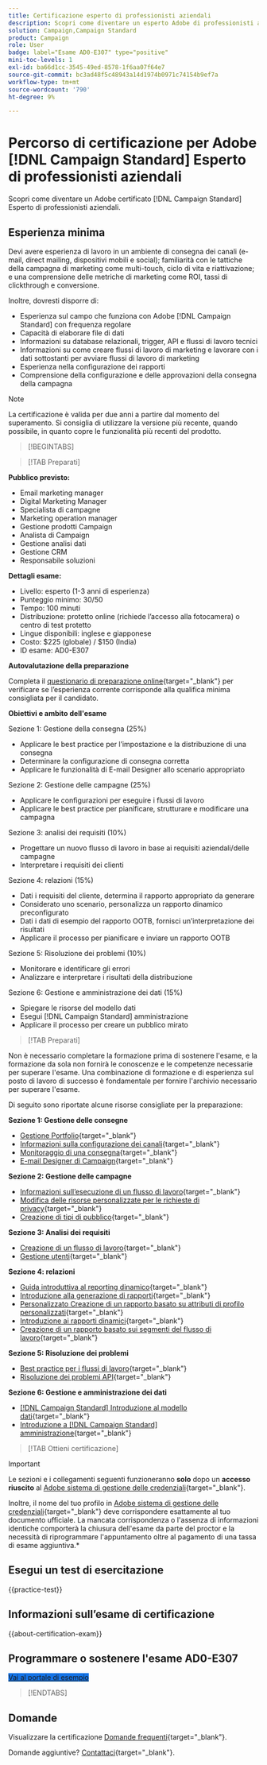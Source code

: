 ```yaml
---
title: Certificazione esperto di professionisti aziendali
description: Scopri come diventare un esperto Adobe di professionisti aziendali certificato in Adobe [!DNL Campaign Standard]
solution: Campaign,Campaign Standard
product: Campaign
role: User
badge: label="Esame AD0-E307" type="positive"
mini-toc-levels: 1
exl-id: ba66d1cc-3545-49ed-8578-1f6aa07f64e7
source-git-commit: bc3ad48f5c48943a14d1974b0971c74154b9ef7a
workflow-type: tm+mt
source-wordcount: '790'
ht-degree: 9%

---
```


# Percorso di certificazione per Adobe [!DNL Campaign Standard] Esperto di professionisti aziendali

Scopri come diventare un Adobe certificato [!DNL Campaign Standard] Esperto di professionisti aziendali.

## Esperienza minima

Devi avere esperienza di lavoro in un ambiente di consegna dei canali (e-mail, direct mailing, dispositivi mobili e social); familiarità con le tattiche della campagna di marketing come multi-touch, ciclo di vita e riattivazione; e una comprensione delle metriche di marketing come ROI, tassi di clickthrough e conversione.

Inoltre, dovresti disporre di:

* Esperienza sul campo che funziona con Adobe [!DNL Campaign Standard] con frequenza regolare
* Capacità di elaborare file di dati
* Informazioni su database relazionali, trigger, API e flussi di lavoro tecnici
* Informazioni su come creare flussi di lavoro di marketing e lavorare con i dati sottostanti per avviare flussi di lavoro di marketing
* Esperienza nella configurazione dei rapporti
* Comprensione della configurazione e delle approvazioni della consegna della campagna

>[!NOTE]
>
>La certificazione è valida per due anni a partire dal momento del superamento. Si consiglia di utilizzare la versione più recente, quando possibile, in quanto copre le funzionalità più recenti del prodotto.

>[!BEGINTABS]

>[!TAB Preparati]

**Pubblico previsto:**

* Email marketing manager
* Digital Marketing Manager
* Specialista di campagne
* Marketing operation manager
* Gestione prodotti Campaign
* Analista di Campaign
* Gestione analisi dati
* Gestione CRM
* Responsabile soluzioni

**Dettagli esame:**

* Livello: esperto (1-3 anni di esperienza)
* Punteggio minimo: 30/50
* Tempo: 100 minuti
* Distribuzione: protetto online (richiede l’accesso alla fotocamera) o centro di test protetto
* Lingue disponibili: inglese e giapponese
* Costo: $225 (globale) / $150 (India)
* ID esame: AD0-E307

**Autovalutazione della preparazione**

Completa il [questionario di preparazione online](https://scorpion.caveon.com/launchpad/ad-q-e129-readiness-questionnaire-for-adobe-aem-assets-developer-professional-exam-copy-nxam4m/ad-q-e307-readiness-questionnaire-for-adobe-campaign-standard-business-practitioner-expert-exam){target="_blank"} per verificare se l’esperienza corrente corrisponde alla qualifica minima consigliata per il candidato.

**Obiettivi e ambito dell&#39;esame**

Sezione 1: Gestione della consegna (25%)

* Applicare le best practice per l’impostazione e la distribuzione di una consegna
* Determinare la configurazione di consegna corretta
* Applicare le funzionalità di E-mail Designer allo scenario appropriato

Sezione 2: Gestione delle campagne (25%)

* Applicare le configurazioni per eseguire i flussi di lavoro
* Applicare le best practice per pianificare, strutturare e modificare una campagna

Sezione 3: analisi dei requisiti (10%)

* Progettare un nuovo flusso di lavoro in base ai requisiti aziendali/delle campagne
* Interpretare i requisiti dei clienti

Sezione 4: relazioni (15%)

* Dati i requisiti del cliente, determina il rapporto appropriato da generare
* Considerato uno scenario, personalizza un rapporto dinamico preconfigurato
* Dati i dati di esempio del rapporto OOTB, fornisci un’interpretazione dei risultati
* Applicare il processo per pianificare e inviare un rapporto OOTB

Sezione 5: Risoluzione dei problemi (10%)

* Monitorare e identificare gli errori
* Analizzare e interpretare i risultati della distribuzione

Sezione 6: Gestione e amministrazione dei dati (15%)

* Spiegare le risorse del modello dati
* Esegui [!DNL Campaign Standard] amministrazione
* Applicare il processo per creare un pubblico mirato

>[!TAB Preparati]

Non è necessario completare la formazione prima di sostenere l&#39;esame, e la formazione da sola non fornirà le conoscenze e le competenze necessarie per superare l&#39;esame. Una combinazione di formazione e di esperienza sul posto di lavoro di successo è fondamentale per fornire l&#39;archivio necessario per superare l&#39;esame.

Di seguito sono riportate alcune risorse consigliate per la preparazione:

**Sezione 1: Gestione delle consegne**

* [Gestione Portfolio](https://one.workfront.com/s/document-item?bundleId=the-new-workfront-experience&amp;topicId=Content%2FManage_work%2FPortfolios%2F_portfolio-management-overview.htm&amp;_LANG=en){target="_blank"}
* [Informazioni sulla configurazione dei canali](https://experienceleague.adobe.com/docs/campaign-standard/using/administrating/configuring-channels/about-channel-configuration.html){target="_blank"}
* [Monitoraggio di una consegna](https://experienceleague.adobe.com/docs/campaign-standard/using/testing-and-sending/monitoring-messages/monitoring-a-delivery.html?lang=it){target="_blank"}
* [E-mail Designer di Campaign](https://experienceleague.adobe.com/docs/campaign-standard/using/designing-content/designing-content-in-adobe-campaign.html){target="_blank"}

**Sezione 2: Gestione delle campagne**

* [Informazioni sull’esecuzione di un flusso di lavoro](https://experienceleague.adobe.com/docs/campaign-standard/using/managing-processes-and-data/executing-a-workflow/about-workflow-execution.html){target="_blank"}
* [Modifica delle risorse personalizzate per le richieste di privacy](https://experienceleague.adobe.com/docs/campaign-standard-learn/tutorials/privacy/custom-resources-for-privacy-requests.html){target="_blank"}
* [Creazione di tipi di pubblico](https://experienceleague.adobe.com/docs/campaign-standard/using/profiles-and-audiences/managing-audiences/creating-audiences.html){target="_blank"}

**Sezione 3: Analisi dei requisiti**

* [Creazione di un flusso di lavoro](https://experienceleague.adobe.com/docs/campaign-standard/using/managing-processes-and-data/workflow-general-operation/building-a-workflow.html){target="_blank"}
* [Gestione utenti](https://experienceleague.adobe.com/docs/campaign-standard/using/administrating/users-and-security/users-management.html){target="_blank"}

**Sezione 4: relazioni**

* [Guida introduttiva al reporting dinamico](https://experienceleague.adobe.com/docs/campaign-standard/using/reporting/about-reporting/about-dynamic-reports.html){target="_blank"}
* [Introduzione alla generazione di rapporti](https://experienceleague.adobe.com/docs/campaign-standard-learn/tutorials/getting-started/reporting-with-adobe-campaign-introduction.html){target="_blank"}
* [Personalizzato Creazione di un rapporto basato su attributi di profilo personalizzati](https://experienceleague.adobe.com/docs/campaign-standard-learn/tutorials/reporting/custom-profile-attributes-dynamic-reports.html){target="_blank"}
* [Introduzione ai rapporti dinamici](https://experienceleague.adobe.com/docs/campaign-standard/using/reporting/about-reporting/about-dynamic-reports.html){target="_blank"}
* [Creazione di un rapporto basato sui segmenti del flusso di lavoro](https://experienceleague.adobe.com/docs/campaign-standard/using/reporting/customizing-reports/creating-a-report-workflow-segment.html){target="_blank"}

**Sezione 5: Risoluzione dei problemi**

* [Best practice per i flussi di lavoro](https://experienceleague.adobe.com/docs/campaign-standard/using/managing-processes-and-data/workflow-general-operation/best-practices-workflows.html?lang=it){target="_blank"}
* [Risoluzione dei problemi API](https://experienceleague.adobe.com/docs/campaign-standard/using/working-with-apis/troubleshooting.html){target="_blank"}

**Sezione 6: Gestione e amministrazione dei dati**

* [ [!DNL Campaign Standard] Introduzione al modello dati](https://experienceleague.adobe.com/docs/campaign-standard/using/developing/get-started-data-model.html){target="_blank"}
* [Introduzione a [!DNL Campaign Standard] amministrazione](https://experienceleague.adobe.com/docs/campaign-standard/using/administrating/get-started-campaign-administration.html){target="_blank"}

>[!TAB Ottieni certificazione]

>[!IMPORTANT]
>
>Le sezioni e i collegamenti seguenti funzioneranno **solo**  dopo un **accesso riuscito** al [Adobe sistema di gestione delle credenziali](https://www.certmetrics.com/adobe){target="_blank"}.
>
>Inoltre, il nome del tuo profilo in [Adobe sistema di gestione delle credenziali](https://www.certmetrics.com/adobe){target="_blank"} deve corrispondere esattamente al tuo documento ufficiale. La mancata corrispondenza o l&#39;assenza di informazioni identiche comporterà la chiusura dell&#39;esame da parte del proctor e la necessità di riprogrammare l&#39;appuntamento oltre al pagamento di una tassa di esame aggiuntiva.*

## Esegui un test di esercitazione

{{practice-test}}

## Informazioni sull’esame di certificazione

{{about-certification-exam}}

## Programmare o sostenere l&#39;esame AD0-E307

<a href="https://www.certmetrics.com/adobe/candidate/examity_sso.aspx?eid=AD0-E307" target="_blank" class="spectrum-Button spectrum-Button--fill spectrum-Button--accent spectrum-Button--sizeM is-margin-bottom-big-big at-element-click-tracking" style="background-color:#1473E6">

<span class="spectrum-Button-label has-no-wrap">
   Vai al portale di esempio
</span>
</a>

>[!ENDTABS]

## Domande

Visualizzare la certificazione [Domande frequenti](https://experienceleague.adobe.com/docs/certification/certification/faq.html){target="_blank"}.

Domande aggiuntive? [Contattaci](mailto:certif@adobe.com){target="_blank"}.
